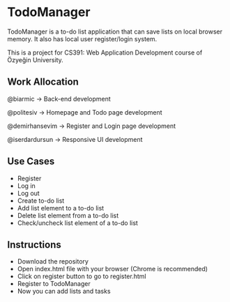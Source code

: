# TodoManager
TodoManager is a to-do list application that can save lists on local browser memory. It also has local user register/login system.

This is a project for CS391: Web Application Development course of Özyeğin University.

## Work Allocation

@biarmic -> Back-end development

@politesiv -> Homepage and Todo page development

@demirhansevim -> Register and Login page development

@iserdardursun -> Responsive UI development

## Use Cases
* Register
* Log in
* Log out
* Create to-do list
* Add list element to a to-do list
* Delete list element from a to-do list
* Check/uncheck list element of a to-do list

## Instructions
* Download the repository
* Open index.html file with your browser (Chrome is recommended)
* Click on register button to go to register.html
* Register to TodoManager
* Now you can add lists and tasks